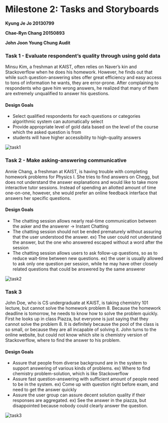 # Milestone 2: Tasks and Storyboards

**Kyung Je Jo 20130799**

**Chae-Ryn Chang 20150893**

**John Joon Young Chung Audit**

### Task 1 - Evaluate respondent’s quality through using gold data

Minsu Kim, a freshman at KAIST, often relies on Naver’s kin and Stackoverflow when he does his homework. However, he finds out that while such question-answering sites offer great efficiency and easy access to tons of information he wants, they are error-prone. After complaining to respondents who gave him wrong answers, he realized that many of them are extremely unqualified to answer his questions. 

#### Design Goals

* Select qualified respondents for each questions or categories algorithmic system can automatically select 
* Provide appropriate level of gold data based on the level of the course which the asked question is from
* students will have higher accessibility to high-quality answers

<img src="task1.jpg" alt="task1"/>

### Task 2 - Make asking-answering communicative

Annie Chang, a freshman at KAIST, is having trouble with completing homework problems for Physics I. She tries to find answers on Chegg, but does not understand the answer explanations and would like to take more interactive tutor sessions. Instead of spending an allotted amount of time one-on-one, however, she would prefer an online feedback interface that answers her specific questions. 

#### Design Goals

* The chatting session allows nearly real-time communication between the asker and the answerer → Instant Chatting
* The chatting session should not be ended prematurely without assuring that the user understood the answer. ex) The user could not understand the answer, but the one who answered escaped without a word after the session
* The chatting session allows users to ask follow-up questions, so as to reduce wait-time between new questions. ex) the user is usually allowed to ask only one question per session, while he may have other closely related questions that could be answered by the same answerer

<img src="task2.jpg" alt="task2"/>

### Task 3

John Doe, who is CS undergraduate at KAIST, is taking chemistry 101 lecture, but cannot solve the homework problem 8. Because the homework deadline is tomorrow, he needs to know how to solve the problem quickly. First he looks up in class Piazza, but everyone is just saying that they cannot solve the problem 8. It is definitely because the pool of the class is so small, or because they are all incapable of solving it. John turns to the online website, but could not know which site is chemistry version of Stackoverflow, where to find the answer to his problem. 

#### Design Goals

* Assure that people from diverse background are in the system to support answering of various kinds of problems. ex) Where to find chemistry problem-solution, which is like Stackoverflow
* Assure fast question-answering with sufficient amount of people need to be in the system. ex) Come up with question right before exam, and need to get the answer quickly
* Assure the user group can assure decent solution quality if their responses are aggregated. ex) See the answer in the piazza, but disappointed because nobody could clearly answer the question. 

<img src="task3.jpg" alt="task3"/>